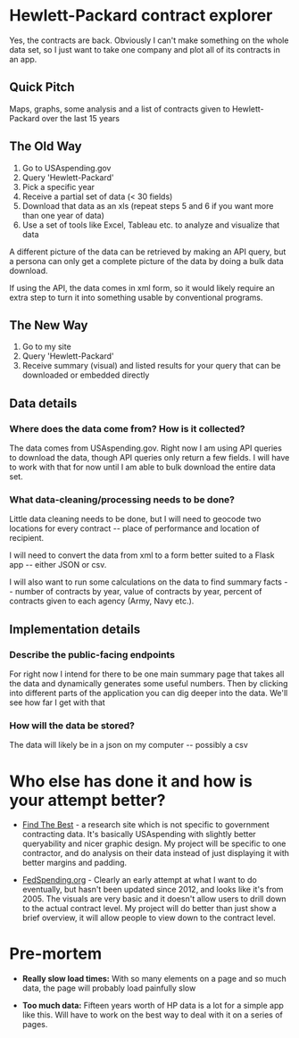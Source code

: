 # Hewlett-Packard contract explorer

Yes, the contracts are back. Obviously I can't make something on the whole data set, so I just want to take one company and plot all of its contracts in an app. 

## Quick Pitch

Maps, graphs, some analysis and a list of contracts given to Hewlett-Packard over the last 15 years

## The Old Way

1. Go to USAspending.gov
2. Query 'Hewlett-Packard'
3. Pick a specific year
4. Receive a partial set of data (< 30 fields) 
5. Download that data as an xls (repeat steps 5 and 6 if you want more than one year of data)
6. Use a set of tools like Excel, Tableau etc. to analyze and visualize that data

A different picture of the data can be retrieved by making an API query, but a persona can only get a complete picture of the data by doing a bulk data download.

If using the API, the data comes in xml form, so it would likely require an extra step to turn it into something usable by conventional programs.

## The New Way

1. Go to my site
3. Query 'Hewlett-Packard'
4. Receive summary (visual) and listed results for your query that can be downloaded or embedded directly

## Data details

### Where does the data come from? How is it collected?

The data comes from USAspending.gov. Right now I am using API queries to download the data, though API queries only return a few fields. I will have to work with that for now until I am able to bulk download the entire data set.

### What data-cleaning/processing needs to be done?

Little data cleaning needs to be done, but I will need to geocode two locations for every contract -- place of performance and location of recipient. 

I will need to convert the data from xml to a form better suited to a Flask app -- either JSON or csv.

I will also want to run some calculations on the data to find summary facts -- number of contracts by year, value of contracts by year, percent of contracts given to each agency (Army, Navy etc.).

## Implementation details

### Describe the public-facing endpoints

For right now I intend for there to be one main summary page that takes all the data and dynamically generates some useful numbers. Then by clicking into different parts of the application you can dig deeper into the data. We'll see how far I get with that

### How will the data be stored?

The data will likely be in a json on my computer -- possibly a csv

# Who else has done it and how is your attempt better?

- [Find The Best](http://www.findthebest.com/) - a research site which is not specific to government contracting data. It's basically USAspending with slightly better queryability and nicer graphic design. My project will be specific to one contractor, and do analysis on their data instead of just displaying it with better margins and padding.

- [FedSpending.org](http://www.fedspending.org/) - Clearly an early attempt at what I want to do eventually, but hasn't been updated since 2012, and looks like it's from 2005. The visuals are very basic and it doesn't allow users to drill down to the actual contract level. My project will do better than just show a brief overview, it will allow people to view down to the contract level.

# Pre-mortem

- **Really slow load times:** With so many elements on a page and so much data, the page will probably load painfully slow

- **Too much data:** Fifteen years worth of HP data is a lot for a simple app like this. Will have to work on the best way to deal with it on a series of pages.


